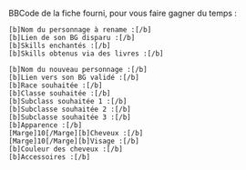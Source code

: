 BBCode de la fiche fourni, pour vous faire gagner du temps :

	[b]Nom du personnage à rename :[/b]
	[b]Lien de son BG disparu :[/b]
	[b]Skills enchantés :[/b]
	[b]Skills obtenus via des livres :[/b]

	[b]Nom du nouveau personnage :[/b]
	[b]Lien vers son BG validé :[/b]
	[b]Race souhaitée :[/b]
	[b]Classe souhaitée :[/b]
	[b]Subclass souhaitée 1 :[/b]
	[b]Subclasse souhaitée 2 :[/b]
	[b]Subclasse souhaitée 3 :[/b]
	[b]Apparence :[/b]
	[Marge]10[/Marge][b]Cheveux :[/b] 
	[Marge]10[/Marge][b]Visage :[/b]
	[b]Couleur des cheveux :[/b]
	[b]Accessoires :[/b]
